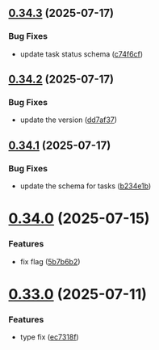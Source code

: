 ## [0.34.3](https://github.com/incmixlabs/utils/compare/v0.34.2...v0.34.3) (2025-07-17)


### Bug Fixes

* update task status schema ([c74f6cf](https://github.com/incmixlabs/utils/commit/c74f6cfc6c05bcb39e0a55528915df674d17997a))



## [0.34.2](https://github.com/incmixlabs/utils/compare/v0.34.1...v0.34.2) (2025-07-17)


### Bug Fixes

* update the version ([dd7af37](https://github.com/incmixlabs/utils/commit/dd7af37e6f778319313ade5bddc51e05245c0ba6))



## [0.34.1](https://github.com/incmixlabs/utils/compare/v0.34.0...v0.34.1) (2025-07-17)


### Bug Fixes

* update the schema for tasks ([b234e1b](https://github.com/incmixlabs/utils/commit/b234e1bd222c8d5ab3655817b0cb86be3f4f01a1))



# [0.34.0](https://github.com/incmixlabs/utils/compare/v0.33.0...v0.34.0) (2025-07-15)


### Features

* fix flag ([5b7b6b2](https://github.com/incmixlabs/utils/commit/5b7b6b2a91b0389bf2933fbb53c00ca6982244f7))



# [0.33.0](https://github.com/incmixlabs/utils/compare/v0.32.0...v0.33.0) (2025-07-11)


### Features

* type fix ([ec7318f](https://github.com/incmixlabs/utils/commit/ec7318fc1f7bacf7c68950b97f8cb4c8a8a109d6))



